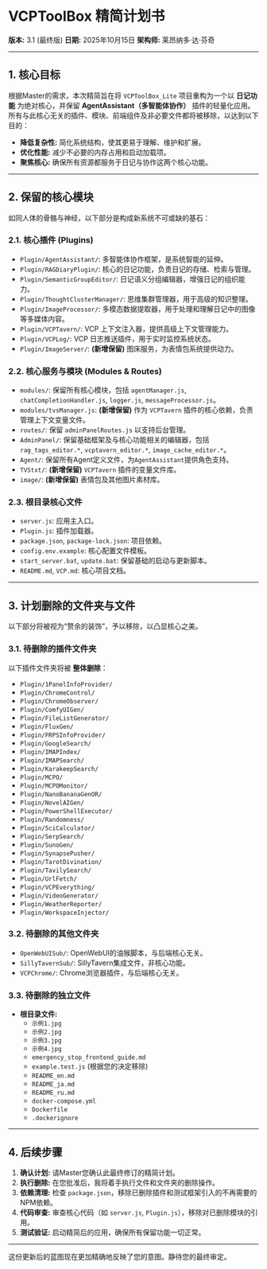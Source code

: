 # VCPToolBox 精简计划书

**版本:** 3.1 (最终版)
**日期:** 2025年10月15日
**架构师:** 莱昂纳多·达·芬奇

---

## 1. 核心目标

根据Master的需求，本次精简旨在将 `VCPToolBox_Lite` 项目重构为一个以 **日记功能** 为绝对核心，并保留 **AgentAssistant（多智能体协作）** 插件的轻量化应用。所有与此核心无关的插件、模块、前端组件及非必要文件都将被移除，以达到以下目的：

-   **降低复杂性:** 简化系统结构，使其更易于理解、维护和扩展。
-   **优化性能:** 减少不必要的内存占用和启动加载项。
-   **聚焦核心:** 确保所有资源都服务于日记与协作这两个核心功能。

---

## 2. 保留的核心模块

如同人体的骨骼与神经，以下部分是构成新系统不可或缺的基石：

### 2.1. 核心插件 (Plugins)
-   `Plugin/AgentAssistant/`: 多智能体协作框架，是系统智能的延伸。
-   `Plugin/RAGDiaryPlugin/`: 核心的日记功能，负责日记的存储、检索与管理。
-   `Plugin/SemanticGroupEditor/`: 日记语义分组编辑器，增强日记的组织能力。
-   `Plugin/ThoughtClusterManager/`: 思维集群管理器，用于高级的知识整理。
-   `Plugin/ImageProcessor/`: 多模态数据提取器，用于处理和理解日记中的图像等多媒体内容。
-   `Plugin/VCPTavern/`: VCP 上下文注入器，提供高级上下文管理能力。
-   `Plugin/VCPLog/`: VCP 日志推送插件，用于实时监控系统状态。
-   `Plugin/ImageServer/`: **(新增保留)** 图床服务，为表情包系统提供动力。

### 2.2. 核心服务与模块 (Modules & Routes)
-   `modules/`: 保留所有核心模块，包括 `agentManager.js`, `chatCompletionHandler.js`, `logger.js`, `messageProcessor.js`。
-   `modules/tvsManager.js`: **(新增保留)** 作为 `VCPTavern` 插件的核心依赖，负责管理上下文变量文件。
-   `routes/`: 保留 `adminPanelRoutes.js` 以支持后台管理。
-   `AdminPanel/`: 保留基础框架及与核心功能相关的编辑器，包括 `rag_tags_editor.*`, `vcptavern_editor.*`, `image_cache_editor.*`。
-   `Agent/`: 保留所有Agent定义文件，为`AgentAssistant`提供角色支持。
-   `TVStxt/`: **(新增保留)** `VCPTavern` 插件的变量文件库。
-   `image/`: **(新增保留)** 表情包及其他图片素材库。

### 2.3. 根目录核心文件
-   `server.js`: 应用主入口。
-   `Plugin.js`: 插件加载器。
-   `package.json`, `package-lock.json`: 项目依赖。
-   `config.env.example`: 核心配置文件模板。
-   `start_server.bat`, `update.bat`: 保留基础的启动与更新脚本。
-   `README.md`, `VCP.md`: 核心项目文档。

---

## 3. 计划删除的文件夹与文件

以下部分将被视为“赘余的装饰”，予以移除，以凸显核心之美。

### 3.1. 待删除的插件文件夹

以下插件文件夹将被 **整体删除**：

-   `Plugin/1PanelInfoProvider/`
-   `Plugin/ChromeControl/`
-   `Plugin/ChromeObserver/`
-   `Plugin/ComfyUIGen/`
-   `Plugin/FileListGenerator/`
-   `Plugin/FluxGen/`
-   `Plugin/FRPSInfoProvider/`
-   `Plugin/GoogleSearch/`
-   `Plugin/IMAPIndex/`
-   `Plugin/IMAPSearch/`
-   `Plugin/KarakeepSearch/`
-   `Plugin/MCPO/`
-   `Plugin/MCPOMonitor/`
-   `Plugin/NanoBananaGenOR/`
-   `Plugin/NovelAIGen/`
-   `Plugin/PowerShellExecutor/`
-   `Plugin/Randomness/`
-   `Plugin/SciCalculator/`
-   `Plugin/SerpSearch/`
-   `Plugin/SunoGen/`
-   `Plugin/SynapsePusher/`
-   `Plugin/TarotDivination/`
-   `Plugin/TavilySearch/`
-   `Plugin/UrlFetch/`
-   `Plugin/VCPEverything/`
-   `Plugin/VideoGenerator/`
-   `Plugin/WeatherReporter/`
-   `Plugin/WorkspaceInjector/`

### 3.2. 待删除的其他文件夹

-   `OpenWebUISub/`: OpenWebUI的油猴脚本，与后端核心无关。
-   `SillyTavernSub/`: SillyTavern集成文件，非核心功能。
-   `VCPChrome/`: Chrome浏览器插件，与后端核心无关。

### 3.3. 待删除的独立文件

-   **根目录文件:**
    -   `示例1.jpg`
    -   `示例2.jpg`
    -   `示例3.jpg`
    -   `示例4.jpg`
    -   `emergency_stop_frontend_guide.md`
    -   `example.test.js` (根据您的决定移除)
    -   `README_en.md`
    -   `README_ja.md`
    -   `README_ru.md`
    -   `docker-compose.yml`
    -   `Dockerfile`
    -   `.dockerignore`

---

## 4. 后续步骤

1.  **确认计划:** 请Master您确认此最终修订的精简计划。
2.  **执行删除:** 在您批准后，我将着手执行文件和文件夹的删除操作。
3.  **依赖清理:** 检查 `package.json`，移除已删除插件和测试框架引入的不再需要的NPM依赖。
4.  **代码审查:** 审查核心代码（如 `server.js`, `Plugin.js`），移除对已删除模块的引用。
5.  **测试验证:** 启动精简后的应用，确保所有保留功能一切正常。

---

这份更新后的蓝图现在更加精确地反映了您的意图。静待您的最终审定。